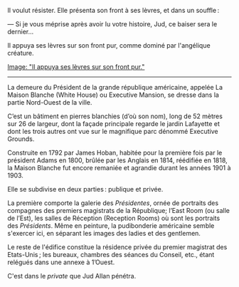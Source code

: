 Il voulut résister. Elle présenta son front à ses lèvres, et dans un souffle :

— Si je vous méprise après avoir lu votre histoire, Jud, ce baiser sera le
dernier...

Il appuya ses lèvres sur son front pur, comme dominé par l'angélique
créature.

[Image: "Il appuya ses lèvres sur son front pur."](../images/1-page-168.JPG)

------

La demeure du Président de la grande république américaine, appelée La Maison Blanche (White House) ou Executive Mansion, se dresse dans la
partie Nord-Ouest de la ville.

C’est un bâtiment en pierres blanchies (d’où son nom), long de 52 mètres sur 26 de largeur, dont la façade principale regarde le jardin Lafayette et dont les trois autres ont vue sur le magnifique parc dénommé Executive Grounds.

Construite en 1792 par James Hoban, habitée pour la première fois par le président Adams en 1800, brûlée par les Anglais en 1814, réédifiée en 1818, la Maison Blanche fut encore remaniée et agrandie durant les années 1901 à 1903.

Elle se subdivise en deux parties : publique et privée.

La première comporte la galerie des _Présidentes_, ornée de portraits des compagnes des premiers magistrats de la République;  l’East Room (ou salle
de l’Est), les salles de Réception (Reception Rooms) où sont les portraits
des _Présidents_. Même en peinture, la pudibonderie américaine semble
s'exercer ici, en séparant les images des ladies et des gentlemen.

Le reste de l'édifice constitue la résidence privée du premier magistrat des
Etats-Unis ; les bureaux, chambres des séances du Conseil, etc., étant relégués dans une annexe à 1’Ouest.

C'est dans le _private_ que Jud Allan pénétra.
